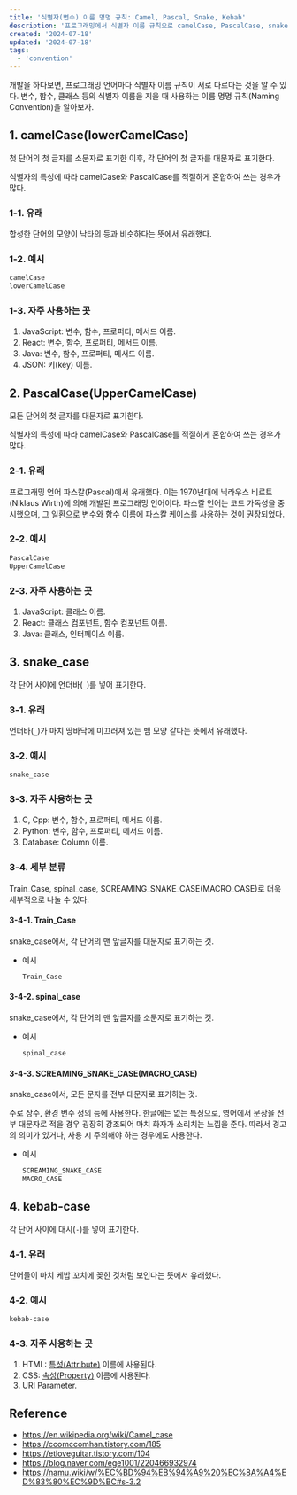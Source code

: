 ```yaml
---
title: '식별자(변수) 이름 명명 규칙: Camel, Pascal, Snake, Kebab'
description: '프로그래밍에서 식별자 이름 규칙으로 camelCase, PascalCase, snake_case, kebab-case등이 있으며, 각각 코드 가독성과 일관성을 위해 사용된다.'
created: '2024-07-18'
updated: '2024-07-18'
tags:
  - 'convention'
---
```


개발을 하다보면, 프로그래밍 언어마다 식별자 이름 규칙이 서로 다르다는 것을 알 수 있다. 변수, 함수, 클래스 등의 식별자 이름을 지을 때 사용하는 이름 명명 규칙(Naming Convention)을 알아보자.

## 1. camelCase(lowerCamelCase)

첫 단어의 첫 글자를 소문자로 표기한 이후, 각 단어의 첫 글자를 대문자로 표기한다.

식별자의 특성에 따라 camelCase와 PascalCase를 적절하게 혼합하여 쓰는 경우가 많다.

### 1-1. 유래

합성한 단어의 모양이 낙타의 등과 비슷하다는 뜻에서 유래했다.

### 1-2. 예시

```txt
camelCase
lowerCamelCase
```

### 1-3. 자주 사용하는 곳

1. JavaScript: 변수, 함수, 프로퍼티, 메서드 이름.
1. React: 변수, 함수, 프로퍼티, 메서드 이름.
1. Java: 변수, 함수, 프로퍼티, 메서드 이름.
1. JSON: 키(key) 이름.

## 2. PascalCase(UpperCamelCase)

모든 단어의 첫 글자를 대문자로 표기한다.

식별자의 특성에 따라 camelCase와 PascalCase를 적절하게 혼합하여 쓰는 경우가 많다.

### 2-1. 유래

프로그래밍 언어 파스칼(Pascal)에서 유래했다. 이는 1970년대에 닉라우스 비르트(Niklaus Wirth)에 의해 개발된 프로그래밍 언어이다. 파스칼 언어는 코드 가독성을 중시했으며, 그 일환으로 변수와 함수 이름에 파스칼 케이스를 사용하는 것이 권장되었다.

### 2-2. 예시

```txt
PascalCase
UpperCamelCase
```

### 2-3. 자주 사용하는 곳

1. JavaScript: 클래스 이름.
1. React: 클래스 컴포넌트, 함수 컴포넌트 이름.
1. Java: 클래스, 인터페이스 이름.

## 3. snake_case

각 단어 사이에 언더바(`_`)를 넣어 표기한다.

### 3-1. 유래

언더바(`_`)가 마치 땅바닥에 미끄러져 있는 뱀 모양 같다는 뜻에서 유래했다.

### 3-2. 예시

```txt
snake_case
```

### 3-3. 자주 사용하는 곳

1. C, Cpp: 변수, 함수, 프로퍼티, 메서드 이름.
1. Python: 변수, 함수, 프로퍼티, 메서드 이름.
1. Database: Column 이름.

### 3-4. 세부 분류

Train_Case, spinal_case, SCREAMING_SNAKE_CASE(MACRO_CASE)로 더욱 세부적으로 나눌 수 있다.

#### 3-4-1. Train_Case

snake_case에서, 각 단어의 맨 앞글자를 대문자로 표기하는 것.

- 예시

  ```txt
  Train_Case
  ```

#### 3-4-2. spinal_case

snake_case에서, 각 단어의 맨 앞글자를 소문자로 표기하는 것.

- 예시

  ```txt
  spinal_case
  ```

#### 3-4-3. SCREAMING_SNAKE_CASE(MACRO_CASE)

snake_case에서, 모든 문자를 전부 대문자로 표기하는 것.

주로 상수, 환경 변수 정의 등에 사용한다. 한글에는 없는 특징으로, 영어에서 문장을 전부 대문자로 적을 경우 굉장히 강조되어 마치 화자가 소리치는 느낌을 준다. 따라서 경고의 의미가 있거나, 사용 시 주의해야 하는 경우에도 사용한다.

- 예시

  ```txt
  SCREAMING_SNAKE_CASE
  MACRO_CASE
  ```

## 4. kebab-case

각 단어 사이에 대시(`-`)를 넣어 표기한다.

### 4-1. 유래

단어들이 마치 케밥 꼬치에 꽂힌 것처럼 보인다는 뜻에서 유래했다.

### 4-2. 예시

```txt
kebab-case
```

### 4-3. 자주 사용하는 곳

1. HTML: [특성(Attribute)](https://developer.mozilla.org/ko/docs/Web/HTML/Attributes) 이름에 사용된다.
1. CSS: [속성(Property)](https://developer.mozilla.org/ko/docs/Web/CSS/Reference) 이름에 사용된다.
1. URI Parameter.

## Reference

- <https://en.wikipedia.org/wiki/Camel_case>
- <https://ccomccomhan.tistory.com/185>
- <https://etloveguitar.tistory.com/104>
- <https://blog.naver.com/ege1001/220466932974>
- <https://namu.wiki/w/%EC%BD%94%EB%94%A9%20%EC%8A%A4%ED%83%80%EC%9D%BC#s-3.2>
